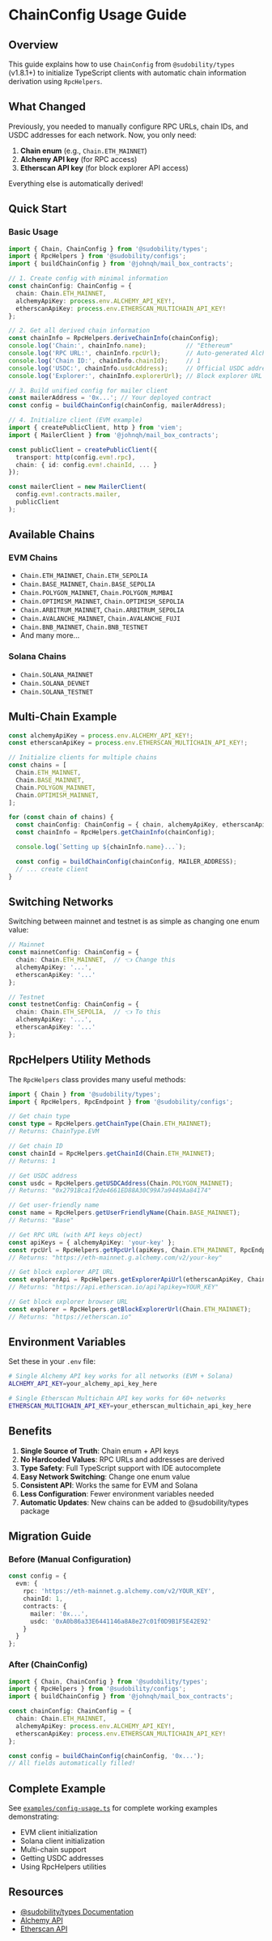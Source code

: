 # ChainConfig Usage Guide

## Overview

This guide explains how to use `ChainConfig` from `@sudobility/types` (v1.8.1+) to initialize TypeScript clients with automatic chain information derivation using `RpcHelpers`.

## What Changed

Previously, you needed to manually configure RPC URLs, chain IDs, and USDC addresses for each network. Now, you only need:

1. **Chain enum** (e.g., `Chain.ETH_MAINNET`)
2. **Alchemy API key** (for RPC access)
3. **Etherscan API key** (for block explorer API access)

Everything else is automatically derived!

## Quick Start

### Basic Usage

```typescript
import { Chain, ChainConfig } from '@sudobility/types';
import { RpcHelpers } from '@sudobility/configs';
import { buildChainConfig } from '@johnqh/mail_box_contracts';

// 1. Create config with minimal information
const chainConfig: ChainConfig = {
  chain: Chain.ETH_MAINNET,
  alchemyApiKey: process.env.ALCHEMY_API_KEY!,
  etherscanApiKey: process.env.ETHERSCAN_MULTICHAIN_API_KEY!
};

// 2. Get all derived chain information
const chainInfo = RpcHelpers.deriveChainInfo(chainConfig);
console.log('Chain:', chainInfo.name);           // "Ethereum"
console.log('RPC URL:', chainInfo.rpcUrl);       // Auto-generated Alchemy URL
console.log('Chain ID:', chainInfo.chainId);     // 1
console.log('USDC:', chainInfo.usdcAddress);     // Official USDC address
console.log('Explorer:', chainInfo.explorerUrl); // Block explorer URL

// 3. Build unified config for mailer client
const mailerAddress = '0x...'; // Your deployed contract
const config = buildChainConfig(chainConfig, mailerAddress);

// 4. Initialize client (EVM example)
import { createPublicClient, http } from 'viem';
import { MailerClient } from '@johnqh/mail_box_contracts';

const publicClient = createPublicClient({
  transport: http(config.evm!.rpc),
  chain: { id: config.evm!.chainId, ... }
});

const mailerClient = new MailerClient(
  config.evm!.contracts.mailer,
  publicClient
);
```

## Available Chains

### EVM Chains

- `Chain.ETH_MAINNET`, `Chain.ETH_SEPOLIA`
- `Chain.BASE_MAINNET`, `Chain.BASE_SEPOLIA`
- `Chain.POLYGON_MAINNET`, `Chain.POLYGON_MUMBAI`
- `Chain.OPTIMISM_MAINNET`, `Chain.OPTIMISM_SEPOLIA`
- `Chain.ARBITRUM_MAINNET`, `Chain.ARBITRUM_SEPOLIA`
- `Chain.AVALANCHE_MAINNET`, `Chain.AVALANCHE_FUJI`
- `Chain.BNB_MAINNET`, `Chain.BNB_TESTNET`
- And many more...

### Solana Chains

- `Chain.SOLANA_MAINNET`
- `Chain.SOLANA_DEVNET`
- `Chain.SOLANA_TESTNET`

## Multi-Chain Example

```typescript
const alchemyApiKey = process.env.ALCHEMY_API_KEY!;
const etherscanApiKey = process.env.ETHERSCAN_MULTICHAIN_API_KEY!;

// Initialize clients for multiple chains
const chains = [
  Chain.ETH_MAINNET,
  Chain.BASE_MAINNET,
  Chain.POLYGON_MAINNET,
  Chain.OPTIMISM_MAINNET,
];

for (const chain of chains) {
  const chainConfig: ChainConfig = { chain, alchemyApiKey, etherscanApiKey };
  const chainInfo = RpcHelpers.getChainInfo(chainConfig);

  console.log(`Setting up ${chainInfo.name}...`);

  const config = buildChainConfig(chainConfig, MAILER_ADDRESS);
  // ... create client
}
```

## Switching Networks

Switching between mainnet and testnet is as simple as changing one enum value:

```typescript
// Mainnet
const mainnetConfig: ChainConfig = {
  chain: Chain.ETH_MAINNET,  // 👈 Change this
  alchemyApiKey: '...',
  etherscanApiKey: '...'
};

// Testnet
const testnetConfig: ChainConfig = {
  chain: Chain.ETH_SEPOLIA,  // 👈 To this
  alchemyApiKey: '...',
  etherscanApiKey: '...'
};
```

## RpcHelpers Utility Methods

The `RpcHelpers` class provides many useful methods:

```typescript
import { Chain } from '@sudobility/types';
import { RpcHelpers, RpcEndpoint } from '@sudobility/configs';

// Get chain type
const type = RpcHelpers.getChainType(Chain.ETH_MAINNET);
// Returns: ChainType.EVM

// Get chain ID
const chainId = RpcHelpers.getChainId(Chain.ETH_MAINNET);
// Returns: 1

// Get USDC address
const usdc = RpcHelpers.getUSDCAddress(Chain.POLYGON_MAINNET);
// Returns: "0x2791Bca1f2de4661ED88A30C99A7a9449Aa84174"

// Get user-friendly name
const name = RpcHelpers.getUserFriendlyName(Chain.BASE_MAINNET);
// Returns: "Base"

// Get RPC URL (with API keys object)
const apiKeys = { alchemyApiKey: 'your-key' };
const rpcUrl = RpcHelpers.getRpcUrl(apiKeys, Chain.ETH_MAINNET, RpcEndpoint.Alchemy);
// Returns: "https://eth-mainnet.g.alchemy.com/v2/your-key"

// Get block explorer API URL
const explorerApi = RpcHelpers.getExplorerApiUrl(etherscanApiKey, Chain.ETH_MAINNET);
// Returns: "https://api.etherscan.io/api?apikey=YOUR_KEY"

// Get block explorer browser URL
const explorer = RpcHelpers.getBlockExplorerUrl(Chain.ETH_MAINNET);
// Returns: "https://etherscan.io"
```

## Environment Variables

Set these in your `.env` file:

```bash
# Single Alchemy API key works for all networks (EVM + Solana)
ALCHEMY_API_KEY=your_alchemy_api_key_here

# Single Etherscan Multichain API key works for 60+ networks
ETHERSCAN_MULTICHAIN_API_KEY=your_etherscan_multichain_api_key_here
```

## Benefits

1. **Single Source of Truth**: Chain enum + API keys
2. **No Hardcoded Values**: RPC URLs and addresses are derived
3. **Type Safety**: Full TypeScript support with IDE autocomplete
4. **Easy Network Switching**: Change one enum value
5. **Consistent API**: Works the same for EVM and Solana
6. **Less Configuration**: Fewer environment variables needed
7. **Automatic Updates**: New chains can be added to @sudobility/types package

## Migration Guide

### Before (Manual Configuration)

```typescript
const config = {
  evm: {
    rpc: 'https://eth-mainnet.g.alchemy.com/v2/YOUR_KEY',
    chainId: 1,
    contracts: {
      mailer: '0x...',
      usdc: '0xA0b86a33E6441146a8A8e27c01f0D9B1F5E42E92'
    }
  }
};
```

### After (ChainConfig)

```typescript
import { Chain, ChainConfig } from '@sudobility/types';
import { RpcHelpers } from '@sudobility/configs';
import { buildChainConfig } from '@johnqh/mail_box_contracts';

const chainConfig: ChainConfig = {
  chain: Chain.ETH_MAINNET,
  alchemyApiKey: process.env.ALCHEMY_API_KEY!,
  etherscanApiKey: process.env.ETHERSCAN_MULTICHAIN_API_KEY!
};

const config = buildChainConfig(chainConfig, '0x...');
// All fields automatically filled!
```

## Complete Example

See [`examples/config-usage.ts`](./examples/config-usage.ts) for complete working examples demonstrating:

- EVM client initialization
- Solana client initialization
- Multi-chain support
- Getting USDC addresses
- Using RpcHelpers utilities

## Resources

- [@sudobility/types Documentation](https://www.npmjs.com/package/@sudobility/types)
- [Alchemy API](https://www.alchemy.com/)
- [Etherscan API](https://etherscan.io/apis)
